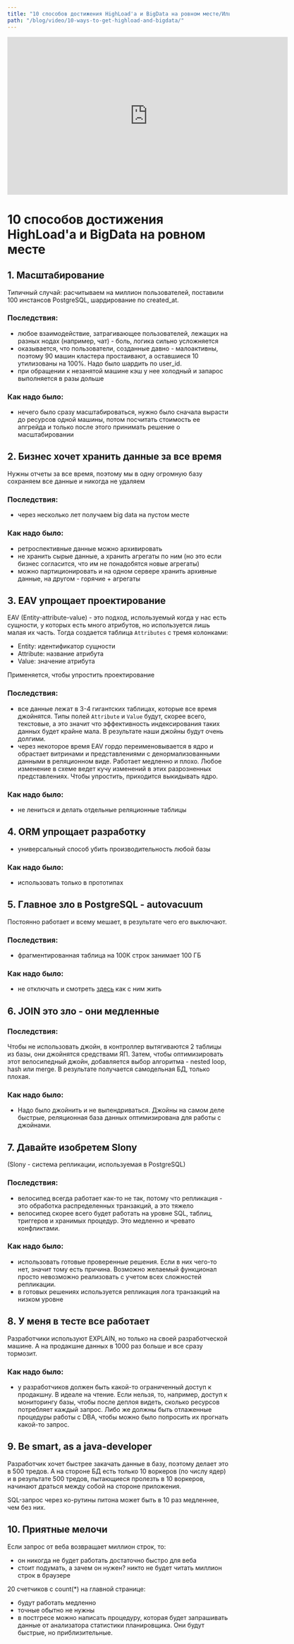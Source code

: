 ```yaml
---
title: "10 способов достижения HighLoad'а и BigData на ровном месте/Илья Космодемьянский"
path: "/blog/video/10-ways-to-get-highload-and-bigdata/"
---
```



<iframe width="636" height="358" src="https://www.youtube.com/embed/P__hN6u9yCw" frameborder="0" allow="accelerometer; autoplay; encrypted-media; gyroscope; picture-in-picture" allowfullscreen></iframe>

# 10 способов достижения HighLoad'а и BigData на ровном месте


## 1. Масштабирование

Типичный случай: расчитываем на миллион пользователей, поставили 100 инстансов PostgreSQL, шардирование по created_at.

### Последствия:

- любое взаимодействие, затрагивающее пользователей, лежащих на разных нодах (например, чат) - боль, логика сильно усложняется
- оказывается, что пользователи, созданные давно - малоактивны, поэтому 90 машин кластера простаивают, а оставшиеся 10 утилизованы на 100%. Надо было шардить по user_id.
- при обращении к незанятой машине кэш у нее холодный и запарос выполняется в разы дольше

### Как надо было:

- нечего было сразу масштабироваться, нужно было сначала вырасти до ресурсов одной машины, потом посчитать стоимость ее апгрейда и только после этого принимать решение о масштабировании

## 2. Бизнес хочет хранить данные за все время

Нужны отчеты за все время, поэтому мы в одну огромную базу сохраняем все данные и никогда не удаляем

### Последствия:

- через несколько лет получаем big data на пустом месте

### Как надо было:

- ретроспективные данные можно архивировать
- не хранить сырые данные, а хранить агрегаты по ним (но это если бизнес согласится, что им не понадобятся новые агрегаты)
- можно партиционировать и на одном сервере хранить архивные данные, на другом - горячие + агрегаты

## 3. EAV упрощает проектирование

EAV (Entity-attribute-value) - это подход, используемый когда у нас есть сущности, у которых есть много атрибутов, но используется лишь малая их часть. Тогда создается таблица `Attributes` с тремя колонками: 

- Entity: идентификатор сущности
- Attribute: название атрибута
- Value: значение атрибута

Применяется, чтобы упростить проектирование

### Последствия:

- все данные лежат в 3-4 гигантских таблицах, которые все время джойнятся. Типы полей `Attribute` и `Value` будут, скорее всего, текстовые, а это значит что эффективность индексирования таких данных будет крайне мала. В результате наши джойны будут очень долгими.
- через некоторое время EAV гордо переименовывается в ядро и обрастает витринами и представлениями с денормализованными данными в реляционном виде. Работает медленно и плохо. Любое изменение в схеме ведет кучу изменений в этих разрозненных представлениях. Чтобы упростить, приходится выкидывать ядро.

### Как надо было:

- не лениться и делать отдельные реляционные таблицы

## 4. ORM упрощает разработку

- универсальный способ убить производительность любой базы

### Как надо было:

- использовать только в прототипах

## 5. Главное зло в PostgreSQL - autovacuum

Постоянно работает и всему мешает, в результате чего его выключают.

### Последствия:

- фрагментированная таблица на 100К строк занимает 100 ГБ

### Как надо было:

- не отключать и смотреть [здесь](https://www.slideshare.net/PostgreSQL-Consulting/autovacuum-explained-for-engineers-new-improved-version-pgconfeu-2015-vienna) как с ним жить

## 6. JOIN это зло - они медленные

### Последствия:

Чтобы не использовать джойн, в контроллер вытягиваются 2 таблицы из базы, они джойнятся средствами ЯП. Затем, чтобы оптимизировать этот велосипедный джойн, добавляется выбор алгоритма - nested loop, hash или merge. В результате получается самодельная БД, только плохая.

### Как надо было:

- Надо было джойнить и не выпендриваться. Джойны на самом деле быстрые, реляционная база данных оптимизирована для работы с джойнами. 

## 7. Давайте изобретем Slony

(Slony - система репликации, используемая в PostgreSQL)

### Последствия:

- велосипед всегда работает как-то не так, потому что репликация - это обработка распределенных транзакций, а это тяжело
- велосипед скорее всего будет работать на уровне SQL, таблиц, триггеров и хранимых процедур. Это медленно и чревато конфликтами.

### Как надо было:

- использовать готовые проверенные решения. Если в них чего-то нет, значит тому есть причина. Возможно желаемый функционал просто невозможно реализовать с учетом всех сложностей репликации.
- в готовых решениях используется репликация лога транзакций на низком уровне

## 8. У меня в тесте все работает

Разработчики используют EXPLAIN, но только на своей разработческой машине. А на продакшне данных в 1000 раз больше и все сразу тормозит.

### Как надо было:

- у разработчиков должен быть какой-то ограниченный доступ к продакшну. В идеале на чтение. Если нельзя, то, например, доступ к мониторингу базы, чтобы после деплоя видеть, сколько ресурсов потребляет каждый запрос. Либо же должны быть отлаженные процедуры работы с DBA, чтобы можно было попросить их прогнать какой-то запрос.

## 9. Be smart, as a java-developer

Разработчик хочет быстрее закачать данные в базу, поэтому делает это в 500 тредов. А на стороне БД есть только 10 воркеров (по числу ядер) и в результате 500 тредов, пытающиеся пролезть в 10 воркеров, начинают драться между собой на стороне приложения.

SQL-запрос через ко-рутины питона может быть в 10 раз медленнее, чем без них.

## 10. Приятные мелочи

Если запрос от веба возвращает миллион строк, то:

- он никогда не будет работать достаточно быстро для веба
- стоит подумать, а зачем он нужен? никто не будет читать миллион строк в браузере

20 счетчиков с count(\*) на главной странице:

- будут работать медленно
- точные обытно не нужны
- в постгресе можно написать процедуру, которая будет запрашивать данные от анализатора статистики планировщика. Они будут быстрые, но приблизительные.